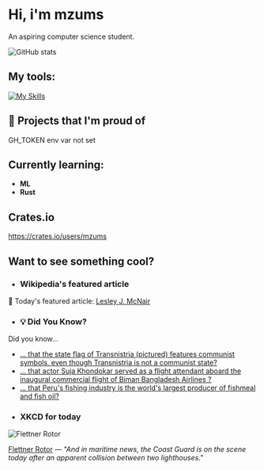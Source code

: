 # Hi, i'm mzums
An aspiring computer science student.  

![GitHub stats](https://github-readme-stats.vercel.app/api?username=mzums&show_icons=true&include_all_commits=true&theme=radical)

## My tools:
  
[![My Skills](https://skillicons.dev/icons?i=rust,python,pytorch,cpp,github,linux,arch,flutter&theme=dark)](https://skillicons.dev)

## 📌 Projects that I'm proud of
<!--PINNED:START-->
GH_TOKEN env var not set
<!--PINNED:END-->

## Currently learning:
- **ML**
- **Rust**

## Crates.io
https://crates.io/users/mzums

## Want to see something cool?

- ### Wikipedia's featured article
    <!--WIKI:START-->
📖 Today's featured article: [Lesley J. McNair](https://en.wikipedia.org/wiki/Lesley_J._McNair)
<!--WIKI:END-->

- ### 💡 Did You Know?
    <!--DYK:START-->
Did you know...
- [... that the state flag of Transnistria (pictured) features communist symbols, even though Transnistria is not a communist state?](https://en.wikipedia.org/wiki/Flag_of_Transnistria)
- [... that actor Suja Khondokar served as a flight attendant aboard the inaugural commercial flight of Biman Bangladesh Airlines ?](https://en.wikipedia.org/wiki/Suja_Khondokar)
- [... that Peru's fishing industry is the world's largest producer of fishmeal and fish oil?](https://en.wikipedia.org/wiki/Fishing_industry_in_Peru)
<!--DYK:END-->

- ### XKCD for today
    <!--XKCD:START-->
![Flettner Rotor](https://imgs.xkcd.com/comics/flettner_rotor.png)

[Flettner Rotor](https://xkcd.com/3119) — *"And in maritime news, the Coast Guard is on the scene today after an apparent collision between two lighthouses."*
<!--XKCD:END-->
